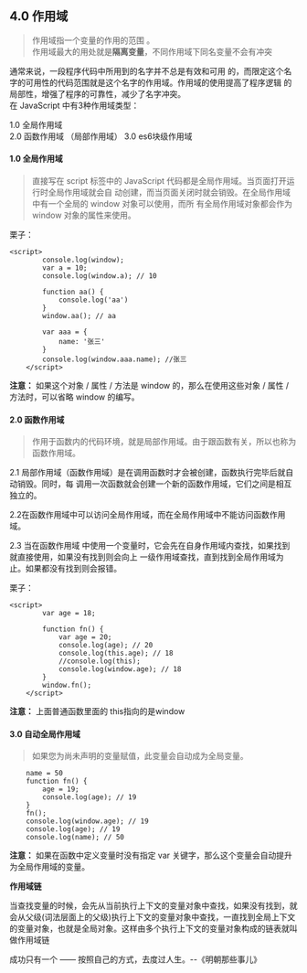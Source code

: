 ## 4.0 作用域

>作用域指一个变量的作用的范围 。<br>
> 作用域最大的用处就是**隔离变量**，不同作用域下同名变量不会有冲突

通常来说，一段程序代码中所用到的名字并不总是有效和可用
的，而限定这个名字的可用性的代码范围就是这个名字的作用域。作用域的使用提高了程序逻辑
的局部性，增强了程序的可靠性，减少了名字冲突。
<br>
在 JavaScript 中有3种作用域类型：

1.0 全局作用域 <br>
2.0 函数作用域 （局部作用域）
3.0 es6块级作用域

#### 1.0 全局作用域
>直接写在 script 标签中的 JavaScript 代码都是全局作用域。当页面打开运行时全局作用域就会自
>动创建，而当页面关闭时就会销毁。在全局作用域中有一个全局的 window 对象可以使用，而所
>有全局作用域对象都会作为 window 对象的属性来使用。

栗子：
```angular2html
<script>
        console.log(window);
        var a = 10;
        console.log(window.a); // 10
 
        function aa() {
            console.log('aa')
        }
        window.aa(); // aa
 
        var aaa = {
            name: '张三'
        }
        console.log(window.aaa.name); //张三
    </script>
```
**注意：** 如果这个对象 / 属性 / 方法是 window 的，那么在使用这些对象 / 属性 / 方法时，可以省略 window 的编写。

#### 2.0 函数作用域
>作用于函数内的代码环境，就是局部作用域。由于跟函数有关，所以也称为函数作用域。

2.1 局部作用域（函数作用域）是在调用函数时才会被创建，函数执行完毕后就自动销毁。同时，每
调用一次函数就会创建一个新的函数作用域，它们之间是相互独立的。
<br>

2.2在函数作用域中可以访问全局作用域，而在全局作用域中不能访问函数作用域。
<br>

2.3 当在函数作用域 中使用一个变量时，它会先在自身作用域内查找，如果找到就直接使用，如果没有找到则会向上
一级作用域查找，直到找到全局作用域为止。如果都没有找到则会报错。
<br>

栗子：
```angular2html
<script>
        var age = 18;
 
        function fn() {
            var age = 20;
            console.log(age); // 20
            console.log(this.age); // 18  
            //console.log(this);
            console.log(window.age); // 18
        }
        window.fn();
    </script>
```
**注意：** 上面普通函数里面的 this指向的是window

#### 3.0 自动全局作用域
>如果您为尚未声明的变量赋值，此变量会自动成为全局变量。

```angular2html
    name = 50
    function fn() {
        age = 19;
        console.log(age); // 19
    }
    fn();
    console.log(window.age); // 19
    console.log(age); // 19
    console.log(name); // 50
```
**注意：** 如果在函数中定义变量时没有指定 var 关键字，那么这个变量会自动提升为全局作用域的变量。

**作用域链**

当查找变量的时候，会先从当前执行上下文的变量对象中查找，如果没有找到，就会从父级(词法层面上的父级)执行上下文的变量对象中查找，一直找到全局上下文的变量对象，也就是全局对象。这样由多个执行上下文的变量对象构成的链表就叫做作用域链

成功只有一个 —— 按照自己的方式，去度过人生。--《明朝那些事儿》
